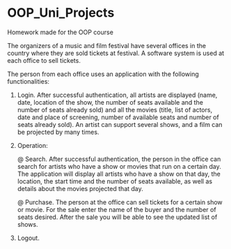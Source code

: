 # OOP_Uni_Projects

Homework made for the OOP course

The organizers of a music and film festival have several offices in the country where they are sold tickets at festival. A software system is used at each office to sell tickets.

The person from each office uses an application with the following functionalities:

1. Login. After successful authentication, all artists are displayed (name, date, location of
the show, the number of seats available and the number of seats already sold) and all the movies
(title, list of actors, date and place of screening, number of available seats and number of seats
already sold). An artist can support several shows, and a film can be projected by many times.

2. Operation:
    
    @ Search. After successful authentication, the person in the office can search for artists who
have a show or movies that run on a certain day. The application will display all artists
who have a show on that day, the location, the start time and the number of seats available,
as well as details about the movies projected that day.
   
   @ Purchase. The person at the office can sell tickets for a certain show or
movie. For the sale enter the name of the buyer and the number of seats desired.
After the sale you will be able to see the updated list of shows.

3. Logout.
